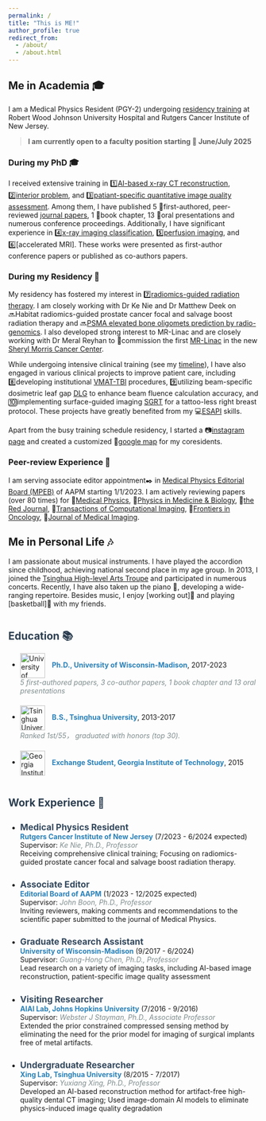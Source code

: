 ```yaml
---
permalink: /
title: "This is ME!"
author_profile: true
redirect_from: 
  - /about/
  - /about.html
---
```


<style>
  .section-title {
    font-size: 1.5em;
    font-weight: bold;
    color: #2c3e50;
    margin-top: 2em;
  }

  .subsection-title {
    font-size: 1.25em;
    font-weight: bold;
    color: #34495e;
    margin-top: 1.5em;
  }

  .timeline {
    margin: 1em 0;
  }

  .timeline-item {
    margin-bottom: 1.5em;
  }

  .institution {
    font-weight: bold;
    color: #2980b9;
  }

  .supervisor {
    font-style: italic;
    color: #7f8c8d;
  }

  .logo {
    width: 50px;
    vertical-align: middle;
    margin-right: 10px;
  }

  .comment {
    font-style: italic;
    color: #7f8c8d;
  }
</style>

## Me in Academia 🎓

I am a Medical Physics Resident (PGY-2) undergoing [residency training](https://sites.rutgers.edu/cinj-radiation-oncology/medical-physics-residency/) at Robert Wood Johnson University Hospital and Rutgers Cancer Institute of New Jersey. 
> **I am currently open to a faculty position starting 📆 June/July 2025**

### During my PhD 🎓
I received extensive training in 1️⃣[AI-based x-ray CT reconstruction](/research/research-1), 2️⃣[interior problem](/research/research-2), and 3️⃣[patiant-specific quantitative image quality assessment](/research/research-3). Among them, I have published 5 📄first-authored, peer-reviewed [journal papers](/publication), 1 🔖book chapter, 13 🎤oral presentations and numerous conference proceedings. Additionally, I have significant experience in 4️⃣[x-ray imaging classification](/publication/2019-CV19Net-2), 5️⃣[perfusion imaging](/research/research-4), and 6️⃣[accelerated MRI]. These works were presented as first-author conference papers or published as co-authors papers. 

### During my Residency 🏥
My residency has fostered my interest in 7️⃣[radiomics-guided radiation therapy]('/research/research-5'). I am closely working with Dr Ke Nie and Dr Matthew Deek on 🔜Habitat radiomics-guided prostate cancer focal and salvage boost radiation therapy and 🔜[PSMA elevated bone oligomets prediction by radio-genomics](/files/bonemets.pdf). I also developed strong interest to MR-Linac and are closely working with Dr Meral Reyhan to 🏥commission the first [MR-Linac](https://www.elekta.com/products/radiation-therapy/unity/) in the new [Sheryl Morris Cancer Center](https://www.rwjbh.org/blog/2024/january/coming-soon-new-jersey-s-first-freestanding-canc/).

While undergoing intensive clinical training (see my [timeline](/clinical)), I have also engaged in various clinical projects to improve patient care, including 8️⃣developing institutional [VMAT-TBI](/clinical/clinical-TBI) procedures, 9️⃣utilizing beam-specific dosimetric leaf gap [DLG](/clinical/clinical-DLG) to enhance beam fluence calculation accuracy, and 🔟implementing surface-guided imaging [SGRT](/clinical/clinical-SGRT) for a tattoo-less right breast protocol. These projects have greatly benefited from my 💻[ESAPI](/clinical/clinical-ESAPI) skills.

Apart from the busy training schedule residency, I started a 📷[instagram page](https://www.instagram.com/nbmedphys?utm_source=ig_web_button_share_sheet&igsh=ZDNlZDc0MzIxNw==) and created a customized 📌[google map](https://www.google.com/maps/d/edit?mid=1BZHwVmbjk2Ad-1wKqSe_PJH9om_h5Fs&usp=sharing) for my coresidents.

### Peer-review Experience 🏥
I am serving associate editor appointment✒️ in [Medical Physics Editorial Board (MPEB)](https://www.aapm.org/org/structure/default.asp?committee_code=MPBAE) of AAPM starting 1/1/2023. I am actively reviewing papers (over 80 times) for 📘[Medical Physics](https://aapm.onlinelibrary.wiley.com/journal/24734209), 📗[Physics in Medicine & Biology](https://iopscience.iop.org/journal/0031-9155), 📕[the Red Journal](https://www.redjournal.org/), 📓[Transactions of Computational Imaging](https://ieeexplore.ieee.org/xpl/RecentIssue.jsp?punumber=6745852), 📔[Frontiers in Oncology](https://www.frontiersin.org/journals/oncology), 📒[Journal of Medical Imaging](https://www.spiedigitallibrary.org/journals/journal-of-medical-imaging#_=_).

## Me in Personal Life 🎶
I am passionate about musical instruments. I have played the accordion since childhood, achieving national second place in my age group. In 2013, I joined the [Tsinghua High-level Arts Troupe](\gallery) and participated in numerous concerts. Recently, I have also taken up the piano 🎹, developing a wide-ranging repertoire. Besides music, I enjoy [working out]💪 and playing [basketball]🏀 with my friends.


<div class="section-title">Education 📚</div>

<ul>
  <li class="timeline-item">
    <img src="{{ site.baseurl }}/images/Wisconsin_Madison_Logo.png" alt="University of Wisconsin-Madison" class="logo">
    <span class="institution">Ph.D., University of Wisconsin-Madison</span>, 2017-2023
    <div class="comment"> 5 first-authored papers, 3 co-author papers, 1 book chapter and 13 oral presentations </div>
  </li>
  <li class="timeline-item">
    <img src="{{ site.baseurl }}/images/Tsinghua_University_Logo.png" alt="Tsinghua University" class="logo">
    <span class="institution">B.S., Tsinghua University</span>, 2013-2017
    <div class="comment"> Ranked 1st/55， graduated with honors (top 30). </div>
  </li>
  <li class="timeline-item">
    <img src="{{ site.baseurl }}/images/GIT_Logo.png" alt="Georgia Institute of Technology" class="logo">
    <span class="institution">Exchange Student, Georgia Institute of Technology</span>, 2015
  </li>
</ul>

<div class="section-title">Work Experience 💼</div>

<ul class="timeline">
  <li class="timeline-item">
    <div class="subsection-title">Medical Physics Resident</div>
    <span class="institution">Rutgers Cancer Institute of New Jersey</span>
    <span class="duration">(7/2023 - 6/2024 expected)</span>
    <br>
    Supervisor: <span class="supervisor">Ke Nie, Ph.D., Professor</span>
    <div class="description">Receiving comprehensive clinical training; Focusing on radiomics-guided prostate cancer focal and salvage boost radiation therapy.</div>
  </li>

  <li class="timeline-item">
    <div class="subsection-title">Associate Editor</div>
    <span class="institution">Editorial Board of AAPM</span>
    <span class="duration">(1/2023 - 12/2025 expected)</span>
    <br>
    Supervisor: <span class="supervisor">John Boon, Ph.D., Professor</span>
    <div class="description">Inviting reviewers, making comments and recommendations to the scientific paper submitted to the journal of Medical Physics. </div>
  </li>

  <li class="timeline-item">
    <div class="subsection-title">Graduate Research Assistant</div>
    <span class="institution">University of Wisconsin-Madison</span>
    <span class="duration">(9/2017 - 6/2024)</span>
    <br>
    Supervisor: <span class="supervisor">Guang-Hong Chen, Ph.D., Professor</span>
    <div class="description"> Lead research on a variety of imaging tasks, including AI-based image reconstruction, patient-specific image quality assessment </div>
  </li>

  <li class="timeline-item">
    <div class="subsection-title">Visiting Researcher</div>
    <span class="institution">AIAI Lab, Johns Hopkins University</span>
    <span class="duration">(7/2016 - 9/2016)</span>
    <br>
    Supervisor: <span class="supervisor">Webster J Stayman, Ph.D., Associate Professor</span>
    <div class="description">Extended the prior constrained compressed sensing method by eliminating the need for the prior model for imaging of surgical implants free of metal artifacts.</div>
  </li>

  <li class="timeline-item">
    <div class="subsection-title">Undergraduate Researcher</div>
    <span class="institution">Xing Lab, Tsinghua University</span>
    <span class="duration">(8/2015 - 7/2017)</span>
    <br>
    Supervisor: <span class="supervisor">Yuxiang Xing, Ph.D., Professor</span>
    <div class="description">Developed an AI-based reconstruction method for artifact-free high-quality dental CT imaging; Used image-domain AI models to eliminate physics-induced image quality degradation</div>
  </li>
</ul>